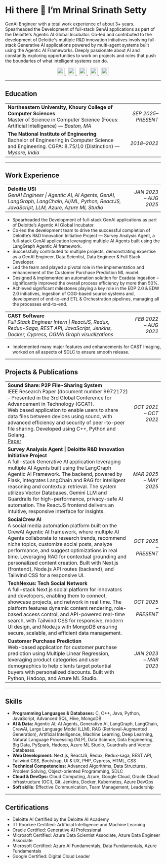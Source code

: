 # Hi there 👋 I’m Mrinal Srinath Setty

GenAI Engineer with a total work experience of about 3+ years. Spearheaded the Development of full-stack GenAI applications as part of the Deloitte's Agentic AI Global Incubator. Co-led and contributed to the development of Deloitte's multiple R&D innovation initiatives involving full-stack Generative AI applications powered by multi-agent systems built using the Agentic AI Frameworks. Deeply passionate about AI and constantly exploring opportunities to work on projects and roles that push the boundaries of what intelligent systems can do.

<p align="center">
  <!-- icon-only links (no visible email text) -->
  <a href="https://linkedin.com/in/mrinalsetty" title="LinkedIn">
    <img src="https://img.shields.io/badge/-LinkedIn-0A66C2?logo=linkedin&logoColor=white" height="24">
  </a>
  &nbsp;
  <a href="https://github.com/mrinalsetty" title="GitHub">
    <img src="https://img.shields.io/badge/-GitHub-181717?logo=github&logoColor=white" height="24">
  </a>
  &nbsp;
  <a href="https://scholar.google.com/citations?hl=en&user=wgU5qAsAAAAJ" title="Google Scholar">
    <img src="https://img.shields.io/badge/-Google%20Scholar-4285F4?logo=googlescholar&logoColor=white" height="24">
  </a>
  &nbsp;
  <a href="mailto:mrinalsetty2000@gmail.com" title="Email">
    <img src="https://img.shields.io/badge/-Email-DB4437?logo=gmail&logoColor=white" height="24">
  </a>
  &nbsp;
  <a href="https://drive.google.com/file/d/1Lo5yKw0Uns0ajpXkIykLwLjOAMRjDs8_/view?usp=drive_link" title="Resume (PDF)">
    <img src="https://img.shields.io/badge/-Resume-444?logo=readthedocs&logoColor=white" height="24">
  </a>
</p>

---

## Education

<table>
  <tr>
    <td><strong>Northeastern University, Khoury College of Computer Sciences</strong><br/>
    Master of Science in Computer Science (Focus: Artificial Intelligence) — <em>Boston, MA</em></td>
    <td align="right"><em>SEP 2025–PRESENT</em></td>
  </tr>
  <tr>
    <td><strong>The National Institute of Engineering</strong><br/>
    Bachelor of Engineering in Computer Science and Engineering. CGPA: 8.75/10 (Distinction) — <em>Mysore, India</em></td>
    <td align="right"><em>2018–2022</em></td>
  </tr>
</table>

---

## Work Experience

<table>
  <tr>
    <td><strong>Deloitte USI</strong><br/>
    <em>GenAI Engineer | Agentic AI, AI Agents, GenAI, LangGraph, LangChain, AI/ML, Python, ReactJS, JavaScript, LLM, Azure, Azure ML Studio</em></td>
    <td align="right"><em>JAN 2023 – AUG 2025</em></td>
  </tr>
</table>

- Spearheaded the Development of full-stack GenAI applications as part of Deloitte’s Agentic AI Global Incubator.  
- Co-led the development team to drive the successful completion of Deloitte’s R&D Innovation Initiative Project — Survey Analysis Agent, a full-stack GenAI application leveraging multiple AI Agents built using the LangGraph Agentic AI framework.  
- Successfully contributed to multiple projects, demonstrating expertise as a  GenAI Engineer, Data Scientist, Data Engineer & Full Stack Developer.  
- Led the team and played a pivotal role in the implementation and enhancement of the Customer Purchase Prediction ML model.  
- Designed & implemented an automation solution for Exadata ingestion – significantly improved the overall process efficiency by more than 50%.  
- Achieved significant milestones playing a key role in the EDP 2.0 & EDW 2.0 initiatives, ingestion of OGG-based source systems and, development of end-to-end ETL & Orchestration pipelines, managing all the processes end-to-end.  

<table>
  <tr>
    <td><strong>CAST Software</strong><br/>
    <em>Full Stack Engineer Intern | ReactJS, Redux, Redux-Saga, REST API, JavaScript, Jenkins, Docker, Cypress, OGMA Graph visualizations</em></td>
    <td align="right"><em>FEB 2022 – AUG 2022</em></td>
  </tr>
</table>

- Implemented many major features and enhancements for CAST Imaging, worked on all aspects of SDLC to ensure smooth release.

---

## Projects & Publications

<table>
  <tr>
    <td><strong>Sound Share: P2P File-Sharing System</strong><br/>
    IEEE Research Paper (document number 9972172) – Presented in the 3rd Global Conference for Advancement in Technology (GCAT).<br/>
    Web based application to enable users to share data files between devices using sound, with advanced efficiency and security of peer-to-peer file sharing. Developed using C++, Python and Golang.<br/>
    <a href="https://ieeexplore.ieee.org/document/9972172">Paper</a></td>
    <td align="right"><em>OCT 2021 – OCT 2022</em></td>
  </tr>
  <tr>
    <td><strong>Survey Analysis Agent | Deloitte R&D Innovation Initiative Project</strong><br/>
    A full-stack Generative AI application leveraging multiple AI Agents built using the LangGraph Agentic AI Framework. The backend, powered by Flask, integrates LangChain and RAG for intelligent reasoning and contextual retrieval. The system utilizes Vector Databases, Gemini LLM and Guardrails for high-performance, privacy-safe AI automation. The ReactJS frontend delivers an intuitive, responsive interface for insights.</td>
    <td align="right"><em>MAR 2025 – MAY 2025</em></td>
  </tr>
  <tr>
    <td><strong>SocialCrew AI</strong><br/>
    A social media automation platform built on the CrewAI Agentic AI framework, where multiple AI Agents collaborate to research trends, recommend niche topics, customize social posts, analyze performance, and suggest optimizations in real time. Leveraging RAG for contextual grounding and personalized content creation. Built with Next.js (frontend), Node.js API routes (backend), and Tailwind CSS for a responsive UI.</td>
    <td align="right"><em>OCT 2025 – PRESENT</em></td>
  </tr>
  <tr>
    <td><strong>TechNexus: Tech Social Network</strong><br/>
    A full-stack Next.js social platform for innovators and developers, enabling them to connect, showcase projects, and network in real time. The platform features dynamic content rendering, role-based access control, and API-powered real-time search, with Tailwind CSS for responsive, modern UI design, and Node.js with MongoDB ensuring secure, scalable, and efficient data management.</td>
    <td align="right"><em>OCT 2025 – PRESENT</em></td>
  </tr>
  <tr>
    <td><strong>Customer Purchase Prediction</strong><br/>
    Web-based application for customer purchase prediction using Multiple Linear Regression, leveraging product categories and user demographics to help clients target potential buyers with personalized discounts. Built with Python, Hadoop, and Azure ML Studio.</td>
    <td align="right"><em>JAN 2023 – MAR 2023</em></td>
  </tr>
</table>

---

## Skills

- **Programming Languages & Databases:** C, C++, Java, Python, JavaScript, Advanced SQL, Hive, MongoDB  
- **AI & Data:** Agentic AI, AI Agents, Generative AI, LangGraph, LangChain, CrewAI, Large Language Model (LLM), RAG (Retrieval-Augmented Generation), Artificial Intelligence, Machine Learning, Deep Learning, Natural Language Processing (NLP), Data Science, Data Engineering, Big Data, PySpark, Hadoop, Azure ML Studio, Guardrails and Vector Databases.  
- **Web Development:** Next.js, ReactJS, Redux, Redux-saga, REST API, Tailwind CSS, Bootstrap, UI & UX, PHP, Cypress, HTML, CSS  
- **Technical Competencies:** Advanced Algorithms, Data Structures, Problem Solving, Object-oriented Programming, SDLC  
- **Cloud & DevOps:** Cloud Computing, Azure, Google Cloud, Oracle Cloud Infrastructure (OCI), Git, Jenkins, Docker, Kubernetes, Azure DevOps  
- **Soft skills:** Effective Communication, Team Management, Leadership

---

## Certifications

- Deloitte AI Certified by the Deloitte AI Academy  
- IIT Roorkee Certified: Artificial Intelligence and Machine Learning  
- Oracle Certified: Generative AI Professional  
- Microsoft Certified: Azure Data Scientist Associate, Azure Data Engineer Associate  
- Microsoft Certified: Azure AI Fundamentals, Data Fundamentals, Azure Fundamentals  
- Google Certified: Digital Cloud Leader
